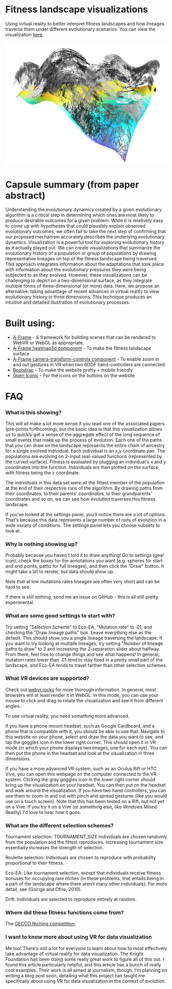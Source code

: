 # Fitness landscape visualizations
Using virtual reality to better interpret fitness landscapes and how lineages traverse them under different evolutionary scenarios. You can view the visualization [here](https://emilydolson.github.io/fitness_landscape_visualizations).

![](example.png)

# Capsule summary (from paper abstract)

Understanding the evolutionary dynamics created by a given evolutionary algorithm is a critical step in determining which  ones are most likely to produce desirable outcomes for a given problem. While it is relatively easy to come up with hypotheses that could plausibly explain observed evolutionary outcomes, we often fail to take the next step of confirming that our proposed mechanism accurately describes the underlying evolutionary dynamics. Visualization is a powerful tool for exploring evolutionary history as it actually played out. 
We can create visualizations that summarize the evolutionary history of a population or group of populations by drawing representative lineages on top of the fitness landscape being traversed. This approach integrates information about the adaptations that took place with information about the evolutionary pressures they were being subjected to as they evolved.
However, these visualizations can be challenging to depict on a two-dimensional surface, as they integrate multiple forms of three-dimensional (or more) data.
Here, we propose an alternative: taking advantage of recent advances in virtual reality to view evolutionary history in three dimensions. This technique produces an intuitive and detailed illustration of evolutionary processes.

# Built using:

- [A-Frame](https://aframe.io/) - A framework for building scenes that can be rendered to WebVR or WebGL as appropriate.
- [A-Frame heatmap3d component](https://github.com/morandd/aframe-heatmap3d) - To make the fitness landscape surface
- [A-Frame camera-transform-controls component](https://github.com/fernandojsg/aframe-camera-transform-controls-component) - To enable zoom in and out gestures in VR when two 6DOF hand-controllers are connected.
- [Bootstrap](https://getbootstrap.com) - To make the website pretty + mobile friendly
- [Open Iconic](https://useiconic.com/open/) - For the icons on the buttons on the website


# FAQ

### What is this showing?
This will all make a lot more sense if you read one of the associated papers (pre-prints forthcoming), but the basic idea is that this visualization allows us to quickly get a sense of the aggregate effect of the long sequence of small events that make up the process of evolution. Each one of the paths that you can draw on the landscape represents the entire chain of ancestry for a single evolved individual. Each individual is an x,y coordinate pair. The populations are evolving on 2-input real-valued functions (represented by the curved surface). Fitness is evaluated by plugging an individual's x and y coordinates into the function. Individuals are then plotted on the surface, with fitness being the z coordinate. 

The individuals in this data set were all the fittest member of the population at the end of their respective runs of the algorithm. By drawing paths from their coordinates, to their parents' coordinates, to their grandparents' coordinates and so on, we can see how evolution traverses this fitness landscape. 

If you've looked at the settings panel, you'll notice there are a lot of options. That's because this data represents a large number of runs of evolution in a wide variety of conditions. The settings panel lets you choose subsets to look at.

### Why is nothing showing up?

Probably because you haven't told it to draw anything! Go to settings (gear icon), check the boxes for the annotations you want (e.g. spheres for start and end points, paths for full lineages), and then click the "Draw" button. It might take a bit to render, but data should show up. 

Note that at low mutations rates lineages are often very short and can be hard to see. 

If there is still nothing, send me an issue on GitHub - this is all still pretty experimental.


### What are some good settings to start with?

Try setting "Selection Scheme" to Eco-EA, "Mutation rate" to .01, and checking the "Draw lineage paths" box. Leave everything else as the default. This should show you a single lineage traversing the landscape. If you want to try looking at multiple lineages, try setting "Number of lineage paths to draw" to 2 and increasing the Z-separation slider about halfway. From there, feel free to change things and see what happens! In general, mutation rates lower than .01 tend to stay fixed in a pretty small part of the landscape, and Eco-EA tends to travel farther than other selection schemes.


### What VR devices are supported?

Check out [webvr.rocks](webvr.rocks) for more thorough information. In general, most browsers will at least render it in WebGL. In this mode, you can use your mouse to click and drag to rotate the visualization and see it from different angles. 

To use virtual reality, you need something more advanced. 

If you have a phone-mount headset, such as Google Cardboard, and a phone that is compatible with it, you should be able to use that. Navigate to this website on your phone, select and draw the data you want to see, and tap the goggles icon in the lower right corner. This should open it in VR mode (in which your phone displays two images, one for each eye). You can then put the phone in the headset and look at the visualization in three dimensions. 

If you have a more advanced VR system, such as an Oculus Rift or HTC Vive, you can open this webpage on the computer connected to the VR system. Clicking the gray goggles icon in the lower right corner should bring up the visualization on your headset. You can then put on the headset and walk around the visualization. If you have two hand controllers, you can use them to zoom in and out with pinch and spread gestures (like you would use on a touch screen). Note that this has been tested on a Rift, but not yet on a Vive. If you try it on a Vive (or something else, like Windows Mixed Reality) I'd love to hear how it goes.


### What are the different selection schemes?

Tournament selection: TOURNAMENT_SIZE individuals are chosen randomly from the population and the fittest reproduces. Increasing tournament size essentially increases the strength of selection. 

Roulette selection: Individuals are chosen to reproduce with probability proportional to their fitness. 

Eco-EA: Like tournament selection, except that individuals receive fitness bonuses for occupying rare niches (in these problems, that entails being in a part of the landscape where there aren't many other individuals). For more detail, see (Goings and Ofria, 2010). 

Drift: Individuals are selected to reproduce entirely at random.

### Where did these fitness functions come from?

The [GECCO Niching competition](http://www.epitropakis.co.uk/gecco2018/).

### I want to know more about using VR for data visualization

Me too! There's still a lot for everyone to learn about how to most effectively take advantage of virtual reality for data visualization. The Knight Foundation has been doing some really great work to figure all of this out. I found this article particularly helpful, and this article has a bunch of really cool examples. Their work is all aimed at journalism, though. I'm planning on writing a blog post soon, detailing what this project has taught me specifically about using VR for data visualization in the context of evolution.
